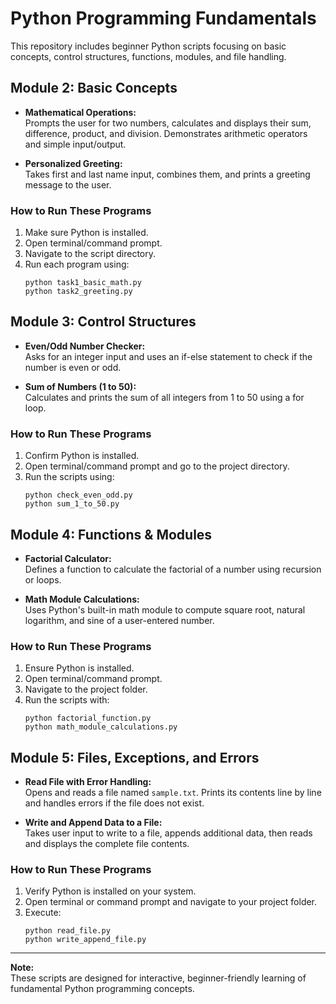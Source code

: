 # Python Programming Fundamentals

This repository includes beginner Python scripts focusing on basic concepts, control structures, functions, modules, and file handling.

## Module 2: Basic Concepts

- **Mathematical Operations:**  
  Prompts the user for two numbers, calculates and displays their sum, difference, product, and division. Demonstrates arithmetic operators and simple input/output.

- **Personalized Greeting:**  
  Takes first and last name input, combines them, and prints a greeting message to the user.

### How to Run These Programs

1. Make sure Python is installed.
2. Open terminal/command prompt.
3. Navigate to the script directory.
4. Run each program using:
    ```
    python task1_basic_math.py
    python task2_greeting.py
    ```

## Module 3: Control Structures

- **Even/Odd Number Checker:**  
  Asks for an integer input and uses an if-else statement to check if the number is even or odd.

- **Sum of Numbers (1 to 50):**  
  Calculates and prints the sum of all integers from 1 to 50 using a for loop.

### How to Run These Programs

1. Confirm Python is installed.
2. Open terminal/command prompt and go to the project directory.
3. Run the scripts using:
    ```
    python check_even_odd.py
    python sum_1_to_50.py
    ```

## Module 4: Functions & Modules

- **Factorial Calculator:**  
  Defines a function to calculate the factorial of a number using recursion or loops.

- **Math Module Calculations:**  
  Uses Python's built-in math module to compute square root, natural logarithm, and sine of a user-entered number.

### How to Run These Programs

1. Ensure Python is installed.
2. Open terminal/command prompt.
3. Navigate to the project folder.
4. Run the scripts with:
    ```
    python factorial_function.py
    python math_module_calculations.py
    ```

## Module 5: Files, Exceptions, and Errors

- **Read File with Error Handling:**  
  Opens and reads a file named `sample.txt`. Prints its contents line by line and handles errors if the file does not exist.

- **Write and Append Data to a File:**  
  Takes user input to write to a file, appends additional data, then reads and displays the complete file contents.

### How to Run These Programs

1. Verify Python is installed on your system.
2. Open terminal or command prompt and navigate to your project folder.
3. Execute:
    ```
    python read_file.py
    python write_append_file.py
    ```

---

**Note:**  
These scripts are designed for interactive, beginner-friendly learning of fundamental Python programming concepts.
